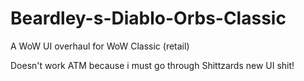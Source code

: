 # Beardley-s-Diablo-Orbs-Classic
A WoW UI overhaul for WoW Classic (retail)

Doesn't work ATM because i must go through Shittzards new UI shit!

